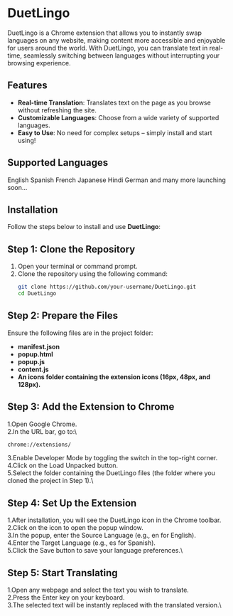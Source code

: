 # DuetLingo
DuetLingo is a Chrome extension that allows you to instantly swap languages on any website, making content more accessible and enjoyable for users around the world. With DuetLingo, you can translate text in real-time, seamlessly switching between languages without interrupting your browsing experience.

## Features
- **Real-time Translation**: Translates text on the page as you browse without refreshing the site.
- **Customizable Languages**: Choose from a wide variety of supported languages.
- **Easy to Use**: No need for complex setups – simply install and start using!

## Supported Languages
English
Spanish
French
Japanese
Hindi
German
and many more launching soon...

## Installation 
Follow the steps below to install and use **DuetLingo**:

## Step 1: Clone the Repository
1. Open your terminal or command prompt.
2. Clone the repository using the following command:
   ```bash
   git clone https://github.com/your-username/DuetLingo.git
   cd DuetLingo
## Step 2: Prepare the Files
Ensure the following files are in the project folder:
- **manifest.json**
- **popup.html**
- **popup.js**
- **content.js**
- **An icons folder containing the extension icons (16px, 48px, and 128px).**

## Step 3: Add the Extension to Chrome
1.Open Google Chrome.\
2.In the URL bar, go to:\

   ```bash
   chrome://extensions/
   ```
3.Enable Developer Mode by toggling the switch in the top-right corner.\
4.Click on the Load Unpacked button.\
5.Select the folder containing the DuetLingo files (the folder where you cloned the project in Step 1).\

## Step 4: Set Up the Extension
1.After installation, you will see the DuetLingo icon in the Chrome toolbar.\
2.Click on the icon to open the popup window.\
3.In the popup, enter the Source Language (e.g., en for English).\
4.Enter the Target Language (e.g., es for Spanish).\
5.Click the Save button to save your language preferences.\

## Step 5: Start Translating
1.Open any webpage and select the text you wish to translate.\
2.Press the Enter key on your keyboard.\
3.The selected text will be instantly replaced with the translated version.\